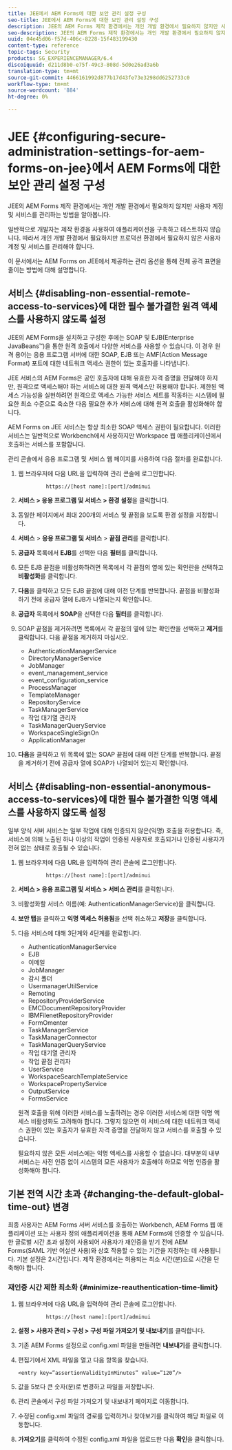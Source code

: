 ```yaml
---
title: JEE에서 AEM Forms에 대한 보안 관리 설정 구성
seo-title: JEE에서 AEM Forms에 대한 보안 관리 설정 구성
description: JEE의 AEM Forms 제작 환경에서는 개인 개발 환경에서 필요하지 않지만 사용자 계정 및 서비스를 관리하는 방법을 알아봅니다.
seo-description: JEE의 AEM Forms 제작 환경에서는 개인 개발 환경에서 필요하지 않지만 사용자 계정 및 서비스를 관리하는 방법을 알아봅니다.
uuid: 04e45d06-f57d-406c-8228-15f483199430
content-type: reference
topic-tags: Security
products: SG_EXPERIENCEMANAGER/6.4
discoiquuid: d211d8b0-e75f-49c3-808d-5d0e26ad3a6b
translation-type: tm+mt
source-git-commit: 4466161992d877b17d43fe73e3298dd6252733c0
workflow-type: tm+mt
source-wordcount: '884'
ht-degree: 0%

---
```



# JEE {#configuring-secure-administration-settings-for-aem-forms-on-jee}에서 AEM Forms에 대한 보안 관리 설정 구성

JEE의 AEM Forms 제작 환경에서는 개인 개발 환경에서 필요하지 않지만 사용자 계정 및 서비스를 관리하는 방법을 알아봅니다.

일반적으로 개발자는 제작 환경을 사용하여 애플리케이션을 구축하고 테스트하지 않습니다. 따라서 개인 개발 환경에서 필요하지만 프로덕션 환경에서 필요하지 않은 사용자 계정 및 서비스를 관리해야 합니다.

이 문서에서는 AEM Forms on JEE에서 제공하는 관리 옵션을 통해 전체 공격 표면을 줄이는 방법에 대해 설명합니다.

## 서비스 {#disabling-non-essential-remote-access-to-services}에 대한 필수 불가결한 원격 액세스를 사용하지 않도록 설정

JEE의 AEM Forms을 설치하고 구성한 후에는 SOAP 및 EJB(Enterprise JavaBeans™)을 통한 원격 호출에서 다양한 서비스를 사용할 수 있습니다. 이 경우 원격 용어는 응용 프로그램 서버에 대한 SOAP, EJB 또는 AMF(Action Message Format) 포트에 대한 네트워크 액세스 권한이 있는 호출자를 나타냅니다.

JEE 서비스의 AEM Forms은 공인 호출자에 대해 유효한 자격 증명을 전달해야 하지만, 원격으로 액세스해야 하는 서비스에 대한 원격 액세스만 허용해야 합니다. 제한된 액세스 가능성을 실현하려면 원격으로 액세스 가능한 서비스 세트를 작동하는 시스템에 필요한 최소 수준으로 축소한 다음 필요한 추가 서비스에 대해 원격 호출을 활성화해야 합니다.

AEM Forms on JEE 서비스는 항상 최소한 SOAP 액세스 권한이 필요합니다. 이러한 서비스는 일반적으로 Workbench에서 사용하지만 Workspace 웹 애플리케이션에서 호출하는 서비스를 포함합니다.

관리 콘솔에서 응용 프로그램 및 서비스 웹 페이지를 사용하여 다음 절차를 완료합니다.

1. 웹 브라우저에 다음 URL을 입력하여 관리 콘솔에 로그인합니다.

   ```as3
            https://[host name]:[port]/adminui
   ```

1. **서비스 > 응용 프로그램 및 서비스 > 환경 설정**&#x200B;을 클릭합니다.
1. 동일한 페이지에서 최대 200개의 서비스 및 끝점을 보도록 환경 설정을 지정합니다.
1. **서비스** > **응용 프로그램 및 서비스** > **끝점 관리**&#x200B;를 클릭합니다.
1. **공급자** 목록에서 **EJB**&#x200B;를 선택한 다음 **필터**&#x200B;를 클릭합니다.
1. 모든 EJB 끝점을 비활성화하려면 목록에서 각 끝점의 옆에 있는 확인란을 선택하고 **비활성화**&#x200B;를 클릭합니다.
1. **다음**&#x200B;을 클릭하고 모든 EJB 끝점에 대해 이전 단계를 반복합니다. 끝점을 비활성화하기 전에 공급자 열에 EJB가 나열되는지 확인합니다.
1. **공급자** 목록에서 **SOAP**&#x200B;을 선택한 다음 **필터**&#x200B;를 클릭합니다.
1. SOAP 끝점을 제거하려면 목록에서 각 끝점의 옆에 있는 확인란을 선택하고 **제거**&#x200B;를 클릭합니다. 다음 끝점을 제거하지 마십시오.

   * AuthenticationManagerService
   * DirectoryManagerService
   * JobManager
   * event_management_service
   * event_configuration_service
   * ProcessManager
   * TemplateManager
   * RepositoryService
   * TaskManagerService
   * 작업 대기열 관리자
   * TaskManagerQueryService
   * WorkspaceSingleSignOn
   * ApplicationManager

1. **다음**&#x200B;을 클릭하고 위 목록에 없는 SOAP 끝점에 대해 이전 단계를 반복합니다. 끝점을 제거하기 전에 공급자 열에 SOAP가 나열되어 있는지 확인합니다.

## 서비스 {#disabling-non-essential-anonymous-access-to-services}에 대한 필수 불가결한 익명 액세스를 사용하지 않도록 설정

일부 양식 서버 서비스는 일부 작업에 대해 인증되지 않은(익명) 호출을 허용합니다. 즉, 서비스에 의해 노출된 하나 이상의 작업이 인증된 사용자로 호출되거나 인증된 사용자가 전혀 없는 상태로 호출될 수 있습니다.

1. 웹 브라우저에 다음 URL을 입력하여 관리 콘솔에 로그인합니다.

   ```as3
            https://[host name]:[port]/adminui
   ```

1. **서비스 > 응용 프로그램 및 서비스 > 서비스 관리**&#x200B;를 클릭합니다.
1. 비활성화할 서비스 이름(예: AuthenticationManagerService)을 클릭합니다.
1. **보안 탭**&#x200B;을 클릭하고 **익명 액세스 허용됨**&#x200B;을 선택 취소하고 **저장**&#x200B;을 클릭합니다.
1. 다음 서비스에 대해 3단계와 4단계를 완료합니다.

   * AuthenticationManagerService
   * EJB
   * 이메일
   * JobManager
   * 감시 폴더
   * UsermanagerUtilService
   * Remoting
   * RepositoryProviderService
   * EMCDocumentRepositoryProvider
   * IBMFilenetRepositoryProvider
   * FormOmenter
   * TaskManagerService
   * TaskManagerConnector
   * TaskManagerQueryService
   * 작업 대기열 관리자
   * 작업 끝점 관리자
   * UserService
   * WorkspaceSearchTemplateService
   * WorkspacePropertyService
   * OutputService
   * FormsService

   원격 호출을 위해 이러한 서비스를 노출하려는 경우 이러한 서비스에 대한 익명 액세스 비활성화도 고려해야 합니다. 그렇지 않으면 이 서비스에 대한 네트워크 액세스 권한이 있는 호출자가 유효한 자격 증명을 전달하지 않고 서비스를 호출할 수 있습니다.

   필요하지 않은 모든 서비스에는 익명 액세스를 사용할 수 없습니다. 대부분의 내부 서비스는 사전 인증 없이 시스템의 모든 사용자가 호출해야 하므로 익명 인증을 활성화해야 합니다.

## 기본 전역 시간 초과 {#changing-the-default-global-time-out} 변경

최종 사용자는 AEM Forms 서버 서비스를 호출하는 Workbench, AEM Forms 웹 애플리케이션 또는 사용자 정의 애플리케이션을 통해 AEM Forms에 인증할 수 있습니다. 한 글로벌 시간 초과 설정이 사용되어 사용자가 재인증을 받기 전에 AEM Forms(SAML 기반 어설션 사용)와 상호 작용할 수 있는 기간을 지정하는 데 사용됩니다. 기본 설정은 2시간입니다. 제작 환경에서는 허용되는 최소 시간(분)으로 시간을 단축해야 합니다.

### 재인증 시간 제한 최소화 {#minimize-reauthentication-time-limit}

1. 웹 브라우저에 다음 URL을 입력하여 관리 콘솔에 로그인합니다.

   ```as3
            https://[host name]:[port]/adminui
   ```

1. **설정 > 사용자 관리 > 구성 > 구성 파일 가져오기 및 내보내기**&#x200B;를 클릭합니다.
1. 기존 AEM Forms 설정으로 config.xml 파일을 만들려면 **내보내기**&#x200B;를 클릭합니다.
1. 편집기에서 XML 파일을 열고 다음 항목을 찾습니다.

   `<entry key=”assertionValidityInMinutes” value=”120”/>`

1. 값을 5보다 큰 숫자(분)로 변경하고 파일을 저장합니다.
1. 관리 콘솔에서 구성 파일 가져오기 및 내보내기 페이지로 이동합니다.
1. 수정된 config.xml 파일의 경로를 입력하거나 찾아보기를 클릭하여 해당 파일로 이동합니다.
1. **가져오기**&#x200B;를 클릭하여 수정된 config.xml 파일을 업로드한 다음 **확인**&#x200B;을 클릭합니다.

